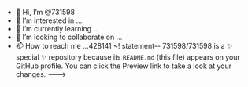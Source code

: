- 👋 Hi, I’m @731598
- 👀 I’m interested in ...
- 🌱 I’m currently learning ...
- 💞️ I’m looking to collaborate on ...
- 📫 How to reach me ...428141
<! statement--
731598/731598 is a ✨ special ✨ repository because its `README.md` (this file) appears on your GitHub profile.
You can click the Preview link to take a look at your changes.
--->
